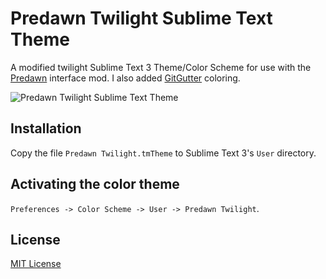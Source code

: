 # Predawn Twilight Sublime Text Theme

A modified twilight Sublime Text 3 Theme/Color Scheme for use with the [Predawn](https://github.com/jamiewilson/predawn) interface mod.  I also added [GitGutter](https://github.com/jisaacks/GitGutter) coloring.

![Predawn Twilight Sublime Text Theme](https://raw.github.com/jrnewell/predawn-twilight-theme/master/screen-shot.png)

## Installation

Copy the file `Predawn Twilight.tmTheme` to Sublime Text 3's `User` directory.

## Activating the color theme

`Preferences -> Color Scheme -> User -> Predawn Twilight`.

## License

[MIT License](http://en.wikipedia.org/wiki/MIT_License)

